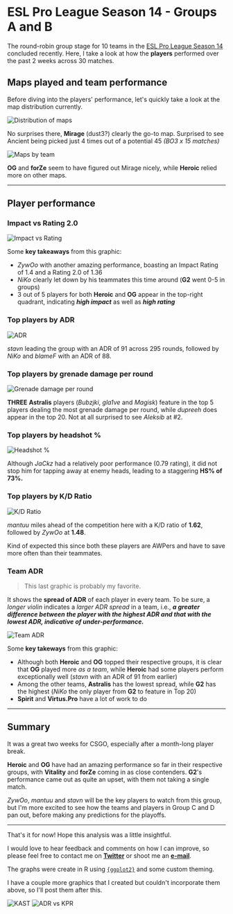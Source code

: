 # ESL Pro League Season 14 - Groups A and B

The round-robin group stage for 10 teams in the [ESL Pro League Season 14](https://www.hltv.org/events/5554/esl-pro-league-season-14) concluded recently. Here, I take a look at how the **players** performed over the past 2 weeks across 30 matches.

## Maps played and team performance

Before diving into the players' performance, let's quickly take a look at the map distribution currently.

![Distribution of maps](output/maps_played.png "Maps played")

No surprises there, **Mirage** (dust3?) clearly the go-to map. Surprised to see Ancient being picked just 4 times out of a potential 45 _(BO3 x 15 matches)_

![Maps by team](output/maps_by_team.png "Maps by team")

**OG** and **forZe** seem to have figured out Mirage nicely, while **Heroic** relied more on other maps.

---

## Player performance

### **Impact** vs **Rating 2.0**

![Impact vs Rating](output/impact_rating.png "Impact vs Rating 2.0")

Some **key takeaways** from this graphic:

* *ZywOo* with another amazing performance, boasting an Impact Rating of 1.4 and a Rating 2.0 of 1.36
* *NiKo* clearly let down by his teammates this time around (**G2** went 0-5 in groups)
* 3 out of 5 players for both **Heroic** and **OG** appear in the top-right quadrant, indicating ___high impact___ as well as ___high rating___

### Top players by **ADR**

![ADR](output/adr.png "ADR")

*stavn* leading the group with an ADR of 91 across 295 rounds, followed by *NiKo* and *blameF* with an ADR of 88.

### Top players by **grenade damage per round**

![Grenade damage per round](output/grenade_dmg_round.png "Grenade damange per round")

**THREE** **Astralis** players (*Bubzjki*, *gla1ve* and *Magisk*) feature in the top 5 players dealing the most grenade damage per round, while *dupreeh* does appear in the top 20. Not at all surprised to see *Aleksib* at #2.

### Top players by **headshot %**

![Headshot %](output/headshot_percent.png "Headshot %")

Although *JaCkz* had a relatively poor performance (0.79 rating), it did not stop him for tapping away at enemy heads, leading to a staggering **HS% of 73%.**

### Top players by **K/D Ratio**

![K/D Ratio](output/k_d_ratio.png "K/D Ratio")

*mantuu* miles ahead of the competition here with a K/D ratio of **1.62**, followed by *ZywOo* at **1.48**.

Kind of expected this since both these players are AWPers and have to save more often than their teammates.

### Team ADR

> This last graphic is probably my favorite.

It shows the **spread of ADR** of each player in every team. To be sure, a *longer violin* indicates a *larger ADR spread* in a team, i.e., ***a greater difference between the player with the highest ADR and that with the lowest ADR, indicative of under-performance.***

![Team ADR](output/team_adr.png "Team ADR")

Some **key takeways** from this graphic:

* Although both **Heroic** and **OG** topped their respective groups, it is clear that **OG** played more *as a team*, while **Heroic** had some players perform exceptionally well (*stavn* with an ADR of 91 from earlier)
* Among the other teams, **Astralis** has the lowest spread, while **G2** has the highest (*NiKo* the only player from **G2** to feature in Top 20)
* **Spirit** and **Virtus.Pro** have a lot of work to do

---

## Summary

It was a great two weeks for CSGO, especially after a month-long player break.

**Heroic** and **OG** have had an amazing performance so far in their respective groups, with **Vitality** and **forZe** coming in as close contenders. **G2**'s performance came out as quite an upset, with them not taking a single match.

*ZywOo*, *mantuu* and *stavn* will be the key players to watch from this group, but I'm more excited to see how the teams and players in Group C and D pan out, before making any predictions for the playoffs.

---

That's it for now! Hope this analysis was a little insightful.

I would love to hear feedback and comments on how I can improve, so please feel free to contact me on **[Twitter](https://twitter.com/lakshyaag)** or shoot me an **[e-mail](mailto:lakshyagrwal12@gmail.com)**.

The graphs were create in R using [`{ggplot2}`](https://ggplot2.tidyverse.org/) and some custom theming.

I have a couple more graphics that I created but couldn't incorporate them above, so I'll post them after this.

![KAST](output/KAST.png "KAST")
![ADR vs KPR](output/adr_kpr.png "ADR vs. KPR")
